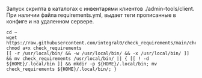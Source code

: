 Запуск скрипта в каталогах с инвентарями клиентов ./admin-tools/client. При наличии файла requirements.yml, выдает теги прописанные в конфиге и на удаленном сервере.


```
cd ~
wget https://raw.githubusercontent.com/integral0/check_requirements/main/check_requirements
chmod a+x check_requirements
[[ -r /usr/local/bin/ && -w /usr/local/bin/ && -x /usr/local/bin/ ]] && mv check_requirements /usr/local/bin/ || { [[ ! -d ${HOME}/.local/bin ]] && mkdir -p ${HOME}/.local/bin; mv check_requirements ${HOME}/.local/bin/; }


